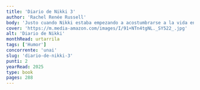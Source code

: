 ```yaml
---
title: 'Diario de Nikki 3'
author: 'Rachel Renée Russell'
body: 'Justo cuando Nikki estaba empezando a acostumbrarse a la vida en su nuevo cole, ¡la competición de talento podría cambiarlo todo!'
cover: 'https://m.media-amazon.com/images/I/91+NTn4tgNL._SY522_.jpg'
alt: 'Diario de Nikki'
monthRead: urtarrila
tags: ['Humor']
concorrente: 'unai'
slug: 'diario-de-nikki-3'
punti: 2
yearRead: 2025
type: book
pages: 288
---
```

